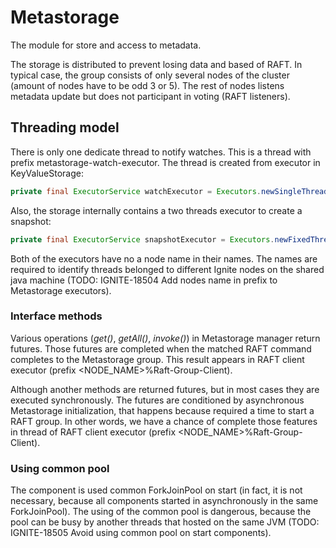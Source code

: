 # Metastorage

The module for store and access to metadata.

The storage is distributed to prevent losing data and based of RAFT. In typical case, the group consists of only several nodes of the
cluster (amount of nodes have to be odd 3 or 5). The rest of nodes listens metadata update but does not participant in voting (RAFT
listeners).

## Threading model

There is only one dedicate thread to notify watches. This is a thread with prefix metastorage-watch-executor.
The thread is created from executor in KeyValueStorage:

```java
private final ExecutorService watchExecutor = Executors.newSingleThreadExecutor(new NamedThreadFactory("metastorage-watch-executor",LOG));
```

Also, the storage internally contains a two threads executor to create a snapshot:

```java
private final ExecutorService snapshotExecutor = Executors.newFixedThreadPool(2,new NamedThreadFactory("metastorage-snapshot-executor",LOG));
```

Both of the executors have no a node name in their names. The names are required to identify threads belonged to different Ignite nodes on
the shared java machine (TODO: IGNITE-18504 Add nodes name in prefix to Metastorage executors).

### Interface methods

Various operations (*get()*, *getAll()*, *invoke()*) in Metastorage manager return futures. Those futures are completed when the matched
RAFT command completes to the Metastorage group. This result appears in RAFT client executor (prefix <NODE_NAME>%Raft-Group-Client).

Although another methods are returned futures, but in most cases they are executed synchronously. The futures are conditioned by
asynchronous Metastorage initialization, that happens because required a time to start a RAFT group. In other words, we have a chance of
complete those features in thread of RAFT client executor (prefix <NODE_NAME>%Raft-Group-Client).

### Using common pool

The component is used common ForkJoinPool on start (in fact, it is not necessary, because all components started in asynchronously in the
same ForkJoinPool). The using of the common pool is dangerous, because the pool can be busy by another threads that hosted on the same JVM 
(TODO: IGNITE-18505 Avoid using common pool on start components).
